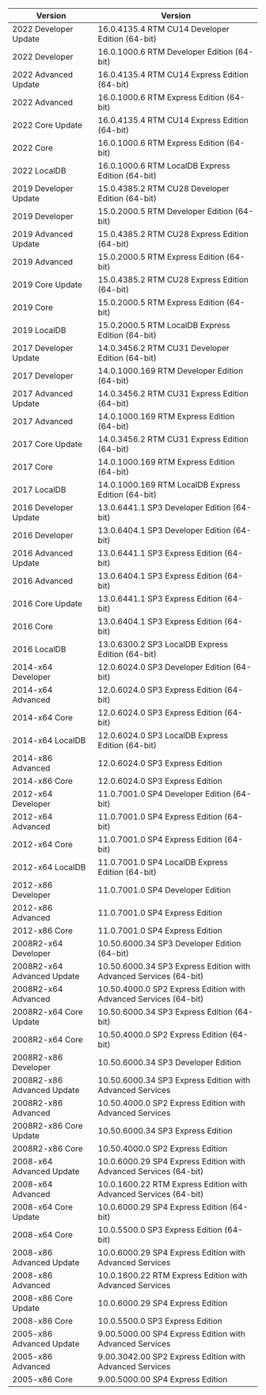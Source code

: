 | Version                           |  Version                                                                      |
| --------------------------------- |  ---------------------------------------------------------------------------- |
| 2022 Developer Update             |  16.0.4135.4 RTM CU14 Developer Edition (64-bit)                              |
| 2022 Developer                    |  16.0.1000.6 RTM Developer Edition (64-bit)                                   |
| 2022 Advanced Update              |  16.0.4135.4 RTM CU14 Express Edition (64-bit)                                |
| 2022 Advanced                     |  16.0.1000.6 RTM Express Edition (64-bit)                                     |
| 2022 Core Update                  |  16.0.4135.4 RTM CU14 Express Edition (64-bit)                                |
| 2022 Core                         |  16.0.1000.6 RTM Express Edition (64-bit)                                     |
| 2022 LocalDB                      |  16.0.1000.6 RTM LocalDB Express Edition (64-bit)                             |
| 2019 Developer Update             |  15.0.4385.2 RTM CU28 Developer Edition (64-bit)                              |
| 2019 Developer                    |  15.0.2000.5 RTM Developer Edition (64-bit)                                   |
| 2019 Advanced Update              |  15.0.4385.2 RTM CU28 Express Edition (64-bit)                                |
| 2019 Advanced                     |  15.0.2000.5 RTM Express Edition (64-bit)                                     |
| 2019 Core Update                  |  15.0.4385.2 RTM CU28 Express Edition (64-bit)                                |
| 2019 Core                         |  15.0.2000.5 RTM Express Edition (64-bit)                                     |
| 2019 LocalDB                      |  15.0.2000.5 RTM LocalDB Express Edition (64-bit)                             |
| 2017 Developer Update             |  14.0.3456.2 RTM CU31 Developer Edition (64-bit)                              |
| 2017 Developer                    |  14.0.1000.169 RTM Developer Edition (64-bit)                                 |
| 2017 Advanced Update              |  14.0.3456.2 RTM CU31 Express Edition (64-bit)                                |
| 2017 Advanced                     |  14.0.1000.169 RTM Express Edition (64-bit)                                   |
| 2017 Core Update                  |  14.0.3456.2 RTM CU31 Express Edition (64-bit)                                |
| 2017 Core                         |  14.0.1000.169 RTM Express Edition (64-bit)                                   |
| 2017 LocalDB                      |  14.0.1000.169 RTM LocalDB Express Edition (64-bit)                           |
| 2016 Developer Update             |  13.0.6441.1 SP3 Developer Edition (64-bit)                                   |
| 2016 Developer                    |  13.0.6404.1 SP3 Developer Edition (64-bit)                                   |
| 2016 Advanced Update              |  13.0.6441.1 SP3 Express Edition (64-bit)                                     |
| 2016 Advanced                     |  13.0.6404.1 SP3 Express Edition (64-bit)                                     |
| 2016 Core Update                  |  13.0.6441.1 SP3 Express Edition (64-bit)                                     |
| 2016 Core                         |  13.0.6404.1 SP3 Express Edition (64-bit)                                     |
| 2016 LocalDB                      |  13.0.6300.2 SP3 LocalDB Express Edition (64-bit)                             |
| 2014-x64 Developer                |  12.0.6024.0 SP3 Developer Edition (64-bit)                                   |
| 2014-x64 Advanced                 |  12.0.6024.0 SP3 Express Edition (64-bit)                                     |
| 2014-x64 Core                     |  12.0.6024.0 SP3 Express Edition (64-bit)                                     |
| 2014-x64 LocalDB                  |  12.0.6024.0 SP3 LocalDB Express Edition (64-bit)                             |
| 2014-x86 Advanced                 |  12.0.6024.0 SP3 Express Edition                                              |
| 2014-x86 Core                     |  12.0.6024.0 SP3 Express Edition                                              |
| 2012-x64 Developer                |  11.0.7001.0 SP4 Developer Edition (64-bit)                                   |
| 2012-x64 Advanced                 |  11.0.7001.0 SP4 Express Edition (64-bit)                                     |
| 2012-x64 Core                     |  11.0.7001.0 SP4 Express Edition (64-bit)                                     |
| 2012-x64 LocalDB                  |  11.0.7001.0 SP4 LocalDB Express Edition (64-bit)                             |
| 2012-x86 Developer                |  11.0.7001.0 SP4 Developer Edition                                            |
| 2012-x86 Advanced                 |  11.0.7001.0 SP4 Express Edition                                              |
| 2012-x86 Core                     |  11.0.7001.0 SP4 Express Edition                                              |
| 2008R2-x64 Developer              |  10.50.6000.34 SP3 Developer Edition (64-bit)                                 |
| 2008R2-x64 Advanced Update        |  10.50.6000.34 SP3 Express Edition with Advanced Services (64-bit)            |
| 2008R2-x64 Advanced               |  10.50.4000.0 SP2 Express Edition with Advanced Services (64-bit)             |
| 2008R2-x64 Core Update            |  10.50.6000.34 SP3 Express Edition (64-bit)                                   |
| 2008R2-x64 Core                   |  10.50.4000.0 SP2 Express Edition (64-bit)                                    |
| 2008R2-x86 Developer              |  10.50.6000.34 SP3 Developer Edition                                          |
| 2008R2-x86 Advanced Update        |  10.50.6000.34 SP3 Express Edition with Advanced Services                     |
| 2008R2-x86 Advanced               |  10.50.4000.0 SP2 Express Edition with Advanced Services                      |
| 2008R2-x86 Core Update            |  10.50.6000.34 SP3 Express Edition                                            |
| 2008R2-x86 Core                   |  10.50.4000.0 SP2 Express Edition                                             |
| 2008-x64 Advanced Update          |  10.0.6000.29 SP4 Express Edition with Advanced Services (64-bit)             |
| 2008-x64 Advanced                 |  10.0.1600.22 RTM Express Edition with Advanced Services (64-bit)             |
| 2008-x64 Core Update              |  10.0.6000.29 SP4 Express Edition (64-bit)                                    |
| 2008-x64 Core                     |  10.0.5500.0 SP3 Express Edition (64-bit)                                     |
| 2008-x86 Advanced Update          |  10.0.6000.29 SP4 Express Edition with Advanced Services                      |
| 2008-x86 Advanced                 |  10.0.1600.22 RTM Express Edition with Advanced Services                      |
| 2008-x86 Core Update              |  10.0.6000.29 SP4 Express Edition                                             |
| 2008-x86 Core                     |  10.0.5500.0 SP3 Express Edition                                              |
| 2005-x86 Advanced Update          |  9.00.5000.00 SP4 Express Edition with Advanced Services                      |
| 2005-x86 Advanced                 |  9.00.3042.00 SP2 Express Edition with Advanced Services                      |
| 2005-x86 Core                     |  9.00.5000.00 SP4 Express Edition                                             |
